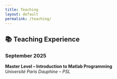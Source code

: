 ```yaml
---
title: Teaching
layout: default
permalink: /teaching/
---
```


## 📚 Teaching Experience

### September 2025  
**Master Level – Introduction to Matlab Programming**  
*Université Paris Dauphine – PSL*

